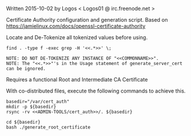  Written 2015-10-02 by Logos < Logos01 @ irc.freenode.net >

 Certificate Authority configuration and generation script.
 Based on https://jamielinux.com/docs/openssl-certificate-authority

Locate and De-Tokenize all tokenized values before using.

    find . -type f -exec grep -H '<<.*>>' \;
    
    NOTE: DO NOT DE-TOKENIZE ANY INSTANCE OF "<<COMMONNAME>>".
    NOTE: The "<<.*>>"'s in the Usage statement of generate_server_cert can be ignored.
 

 Requires a functional Root and Intermediate CA Certificate

 With co-distributed files, execute the following commands to achieve this.
 

    basedir="/var/cert_auth"
    mkdir -p ${basedir}
    rsync -rv <<ADMIN-TOOLS/cert_auth>>/. ${basedir}
    
    cd ${basedir}
    bash ./generate_root_certificate
